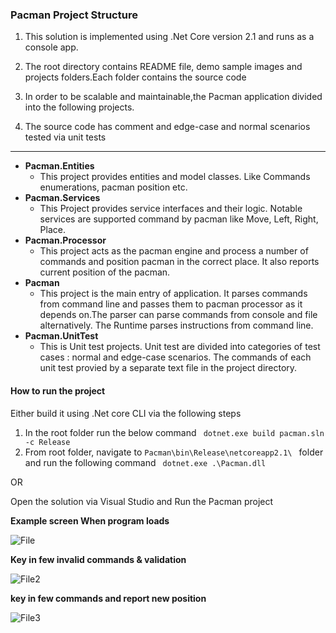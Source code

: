 ### Pacman Project Structure 
1. This solution is implemented using .Net Core version 2.1 and runs as a console app.

2.  The root directory contains README file, demo sample images and projects folders.Each folder contains the source code  
3. In order to be scalable and maintainable,the Pacman application divided into the following projects.
4. The source code has comment and edge-case and normal scenarios tested via unit tests
--- 
- <b>Pacman.Entities </b>
	- This project provides entities and model classes. Like Commands enumerations, pacman position etc.
- <b>Pacman.Services</b>
  -  This Project provides service interfaces and their logic. Notable services are supported command by pacman like Move, Left, Right, Place.
- <b> Pacman.Processor</b>
  - This project acts as the pacman engine and process a number of commands and position pacman in the correct place. It also reports current position of the pacman.
- <b> Pacman </b>
  - This project is the main entry of application. It parses commands from command line and passes them to pacman processor as it depends on.The parser can parse commands from console and file alternatively. The Runtime parses instructions from command line.
- <b>Pacman.UnitTest </b>
  - This is Unit test projects. Unit test are divided into categories of  test cases : normal  and edge-case scenarios. The commands of each unit test provied by a separate text file in the project directory.

#### How to run the project 

Either build it using .Net core CLI via the following steps 
1. In the root folder run the below command 
	 ```  dotnet.exe build pacman.sln -c Release ```
2. From root folder, navigate to ```Pacman\bin\Release\netcoreapp2.1\ ``` folder and run the following command 
 ```  dotnet.exe .\Pacman.dll ```

OR 

Open the solution via Visual Studio and Run the Pacman project

<b>Example screen When program loads</b>

![File](./Images/file.PNG )

<b> Key in few invalid commands & validation  </b>

![File2](./Images/file2.PNG)

<b> key in few commands and report new position </b>

![File3](./Images/file3.PNG)